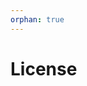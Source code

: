 ```yaml
---
orphan: true
---
```


# License

```{include} ../LICENSE

```
                                                                                                                                                                                                                                                                     